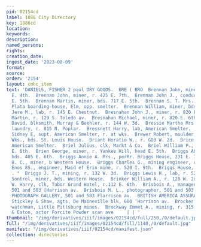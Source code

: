 ```yaml
---
pid: 02154cd
label: 1886 City Directory
key: 1886cd
location: 
keywords: 
description: 
named_persons: 
rights: 
creation_date: 
ingest_date: '2023-08-09'
format: 
source: 
order: '2154'
layout: cmhc_item
text: 'DANIELS, FISHER 2 paul DRY GOODS.  BRE ( BRO  Brennan John, miner, bds. 509
  E. 4th.  Brennan John, miner, r. 425 E. 7th.  Brennan John J., conductor, r. 323
  E. 5th.  Brennan Martin, miner, bds. 717 E. 5th.  Brennan S. T. Mrs., propr. La
  Plata boarding-house, Elm, opp. smelter.  Brennan William, miner, bds. Maine Yotel.  Brenneman
  Jere M., lab, r. 145 E. Chestnut.  Bresnahan John J., miner, r. 820 E. 6th.  Bresnahan
  Martin, r. 129 S. Toledo av.  Bresnahan Michael, miner, r. 820 E. 6th.  Bressette
  David, blksmith, Murray & Beehler, r. 144 W. 3d.  Bressie Martha Mrs. ., col’d,
  laundry, r. 815 N. Poplar.  Bressnett Harry, lab, American Smelter.  Bretherton
  Sidney E, supt. American Smelter, r. at wks.  Brewer Robert, moulder, Pacific Iron
  Wks., bds. St. Louis House.  Briant Horatio W., r. GO3 W. 2d.  Brice Barney, lab,
  American Smelter.  Briel Julius, clk, Markt & Co.  Briel William P., shoemkr, 522
  E. 6th.  Brien George, miner, r. Yankee Hill, head E. 5th.  Briggs Abner, engineer,
  bds. 405 E. 6th.  Briggs Annie A. Mrs., perRr. Briggs House, 231 E. 7th.  Briggs
  B. C., miner, b Western House.  Briggs Charles G., mining engineer, r. 117 N. Pine.  Briggs
  Enos 8S., engineer, Maid ef Erin mine, r. 520 I. 9th.  Briggs House, 231 E. 7th.
  . °  Briggs J. T., mining, r. 132 W. 3d.  Briggs Lewis H., lab, r. 520 E. 9th.  Briggs
  Sontrel, miner, bds. Western House.  Brinker William A., r. 128 W. 2d.  Brisbane
  W. Harry, clk, Tabor Grand Hotel, r.112 E. 6th.  Brisbois A., manager, M. L. Brisbois,
  501 and 503 [Harrison av.  Brisbois M. L., photographer, 501 and 503 Harrison av.  BRISBOIS’
  PHOTOGRAPH GALLERY, 501 and 503 Flarrison av.  BRITISH AMERICA ASSURANCE Co., Toronto,
  Stickley & Shaw, agts, De Maineville blk, 600 ‘Harrison av.  Brocker Christian,
  watchman, Little Pittsburg mines.  Brockway Emmet A., mining, r. 315 W. Chestnut.  517  Marsh
  & Eaton, actor Forcite Powder scan ave     | | '
thumbnail: "/img/derivatives/iiif/images/02154cd/full/250,/0/default.jpg"
full: "/img/derivatives/iiif/images/02154cd/full/1140,/0/default.jpg"
manifest: "/img/derivatives/iiif/02154cd/manifest.json"
collection: directories
---
```

